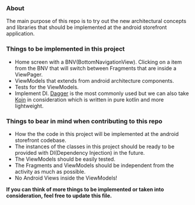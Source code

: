 ### About ###

The main purpose of this repo is to try out the new architectural concepts and libraries that should be implemented at the android storefront application.

### Things to be implemented in this project ###

- Home screen with a BNV(BottomNavigationView). Clicking on a item from the BNV that will switch between Fragments that are inside a ViewPager.
- ViewModels that extends from android architecture components.
- Tests for the ViewModels.
- Implement DI. [Dagger](https://dagger.dev/) is the most commonly used but we can also take [Koin](https://insert-koin.io/) in consideration which is written in pure kotlin and more lightweight.

### Things to bear in mind when contributing to this repo ###

- How the the code in this project will be implemented at the android storefront codebase.
- The instances of the classes in this project should be ready to be provided with DI(Dependency Injection) in the future.
- The ViewModels should be easily tested.
- The Fragments and ViewModels should be independent from the activity as much as possible.
- No Android Views inside the ViewModels!


**If you can think of more things to be implemented or taken into consideration, feel free to update this file.**